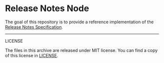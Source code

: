 # Release Notes Node

The goal of this repository is to provide a reference implementation
of the [Release Notes Specification](/release-notes/release-notes-spec).

---

LICENSE

The files in this archive are released under MIT license.
You can find a copy of this license in [LICENSE](LICENSE).
